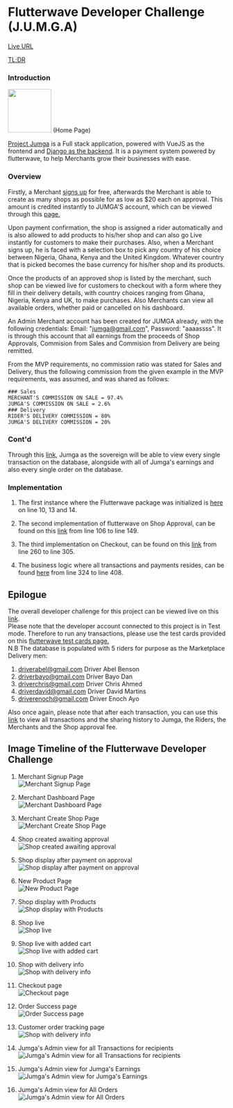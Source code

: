 # Flutterwave Developer Challenge (J.U.M.G.A)  
[Live URL](https://jumgaapp.netlify.app/)  

[TL;DR](#image-timeline-of-the-flutterwave-developer-challenge) 


### Introduction  

<img src="https://i.ibb.co/1Kz7T8Q/17-home.png" width="100" height="100">
(Home Page)  
  
[Project Jumga](https://jumgaapp.netlify.app/) is a Full stack application, powered with VueJS as the frontend and [Django as the backend](https://github.com/kingkenway/jumga/).
It is a payment system powered by flutterwave, to help Merchants grow their businesses with ease.

### Overview
Firstly, a Merchant [signs up](https://jumgaapp.netlify.app/signup/merchant) for free, afterwards the Merchant is able to create as many shops as possible for as low as $20 each on approval. This amount is credited instantly to JUMGA'S account, which can be viewed through this [page.](https://jumgaapp.netlify.app/admin/transactions)  

Upon payment confirmation, the shop is assigned a rider automatically and is also allowed to add products to his/her shop and can also go Live instantly for customers to make their purchases.
Also, when a Merchant signs up, he is faced with a selection box to pick any country of his choice between Nigeria, Ghana, Kenya and the United Kingdom.
Whatever country that is picked becomes the base currency for his/her shop and its products.  

Once the products of an approved shop is listed by the merchant, such shop can be viewed live for customers to checkout with a form where they fill in their delivery details, with country choices ranging from Ghana, Nigeria, Kenya and UK, to make purchases.
Also Merchants can view all available orders, whether paid or cancelled on his dashboard.  
  
An Admin Merchant account has been created for JUMGA already, with the following credentials: Email: "jumga@gmail.com", Password: "aaaassss".
It is through this account that all earnings from the proceeds of Shop Approvals, Commision from Sales and Commision from Delivery are being remitted.  
  
From the MVP requirements, no commission ratio was stated for Sales and Delivery, thus the following commission from the given example in the MVP requirements, was assumed, and was shared as follows:  

```
### Sales
MERCHANT'S COMMISSION ON SALE = 97.4%  
JUMGA'S COMMISSION ON SALE = 2.6%  
### Delivery
RIDER'S DELIVERY COMMISSION = 80%  
JUMGA'S DELIVERY COMMISSION = 20%  
```
  
### Cont'd
Through this [link](https://jumgaapp.netlify.app/admin/transactions), Jumga as the sovereign will be able to view every single transaction on the database, alongside with all of Jumga's earnings and also every single order on the database.  

### Implementation  
1. The first instance where the Flutterwave package was initialized is [here](https://github.com/kingkenway/jumga-frontend/blob/master/src/main.js) on line 10, 13 and 14.  

2. The second implementation of flutterwave on Shop Approval, can be found on this [link](https://github.com/kingkenway/jumga-frontend/blob/master/src/views/Merchant/ShopDetail.vue) from line 106 to line 149.  

3. The third implementation on Checkout, can be found on this [link](https://github.com/kingkenway/jumga-frontend/blob/master/src/views/Shop/Checkout.vue) from line 260 to line 305.  

4. The business logic where all transactions and payments resides, can be found [here](https://github.com/kingkenway/jumga/blob/master/jumga/apps/merchant/models.py) from line 324 to line 408.  

## Epilogue  
The overall developer challenge for this project can be viewed live on this [link](https://jumgaapp.netlify.app/).  
Please note that the developer account connected to this project is in Test mode. Therefore to run any transactions, please use the test cards provided on this [flutterwave test cards page.](https://developer.flutterwave.com/docs/test-cards)  
N.B The database is populated with 5 riders for purpose as the Marketplace Delivery men:  

1. driverabel@gmail.com	Driver Abel	Benson  
2. driverbayo@gmail.com	Driver Bayo	Dan  
3. driverchris@gmail.com	Driver Chris	Ahmed  
4. driverdavid@gmail.com	Driver David	Martins  
5. driverenoch@gmail.com	Driver Enoch Ayo  

Also once again, please note that after each transaction, you can use this [link](https://jumgaapp.netlify.app/admin/transactions) to view all transactions and the sharing history to Jumga, the Riders, the Merchants and the Shop approval fee.

## Image Timeline of the Flutterwave Developer Challenge  
1. Merchant Signup Page  
![Merchant Signup Page](https://i.ibb.co/PwC8LcQ/1-signup.png)  

2. Merchant Dashboard Page  
![Merchant Dashboard Page](https://i.ibb.co/8gxXPy3/2-dashboard.png)  

3. Merchant Create Shop Page  
![Merchant Create Shop Page](https://i.ibb.co/JztvKvn/3-create-shop.png)  

4. Shop created awaiting approval  
![Shop created awaiting approval](https://i.ibb.co/X5K4ynV/4-shop-awaiting-approval.png)  

5. Shop display after payment on approval  
![Shop display after payment on approval](https://i.ibb.co/F8WCb8b/5-shop-display-after-approval.png)  

6. New Product Page  
![New Product Page](https://i.ibb.co/yRVXMzY/6-new-product-page.png)  

7. Shop display with Products  
![Shop display with Products](https://i.ibb.co/qx5VQkZ/7-shop-display-with-products.png)  

8. Shop live  
![Shop live](https://i.ibb.co/34WS4Lg/8-shop-live.png)  

9. Shop live with added cart  
![Shop live with added cart](https://i.ibb.co/5j3KByc/9-shop-with-added-carts.png)  

10. Shop with delivery info  
![Shop with delivery info](https://i.ibb.co/F035MdY/10-shop-with-delivery-info.png)  

11. Checkout page  
![Checkout page](https://i.ibb.co/y6FFTbn/11-shop-with-check-out-info.png)  

12. Order Success page  
![Order Success page](https://i.ibb.co/NLtjj4f/12-order-success.png)  

13. Customer order tracking page  
![Shop with delivery info](https://i.ibb.co/YXbQ602/13-customer-order-tracking-page.png)  

14. Jumga's Admin view for all Transactions for recipients  
![Jumga's Admin view for all Transactions for recipients](https://i.ibb.co/X4J1Ghr/14-jumga-s-view-for-all-transactions.png)  

15. Jumga's Admin view for Jumga's Earnings  
![Jumga's Admin view for Jumga's Earnings](https://i.ibb.co/QjW6LvL/15-jumga-s-view-for-jumga-s-earnings.png)  

16. Jumga's Admin view for All Orders  
![Jumga's Admin view for All Orders](https://i.ibb.co/Wx2qjdd/16-jumga-s-view-for-all-orders.png)  
